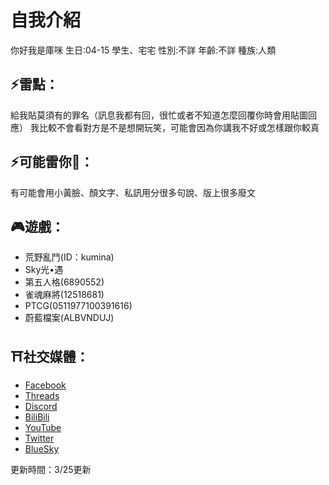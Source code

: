 # 自我介紹
你好我是庫咪 生日:04-15 學生、宅宅
性別:不詳 年齡:不詳 種族:人類

## __⚡雷點__：
給我貼莫須有的罪名（訊息我都有回，很忙或者不知道怎麼回覆你時會用貼圖回應）
我比較不會看對方是不是想開玩笑，可能會因為你講我不好或怎樣跟你較真

## __⚡可能雷你🫵__：
有可能會用小黃臉、顏文字、私訊用分很多句說、版上很多廢文

## __🎮遊戲__：
- 荒野亂鬥(ID：kumina)
- Sky光•遇
- 第五人格(6890552)
- 雀魂麻將(12518681)
- PTCG(0511977100391616)
- 蔚藍檔案(ALBVNDUJ)

## __⛩️社交媒體__：
- [Facebook](https://www.facebook.com/shiro415mi)
- [Threads](https://www.threads.net/@shiro415mi)
- [Discord](https://discord.gg/u53GGkgtxQ)
- [BiliBili](https://b23.tv/BrqAGY9)
- [YouTube](https://youtube.com/@shiromi0415)
- [Twitter](https://x.com/shiromi415)
- [BlueSky](https://bsky.app/profile/shiromi415.bsky.social)

更新時間：3/25更新